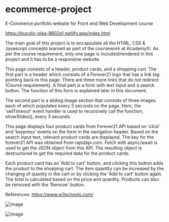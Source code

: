 # ecommerce-project

E-Commerce portfolio website for Front end Web Development course

https://bucolic-pika-8602e1.netlify.app/index.html


The main goal of this project is to encapsulate all the HTML, CSS & Javascript concepts learned as part of the coursework at AcademyXi. As per the course requirement, only one page is included/rendered in this project and it has to be a responsive website.


This page consists of a header, product cards, and a shopping cart. The first part is a header which consists of a Forever21 logo that has a link tag pointing back to this page. There are three more links that do not redirect (Course requirement). A final part is a form with text input and a search button. The function of this form is explained later in this document.


The second part is a sliding image section that consists of three images. each of which populates every 3 seconds on the page. Here, the 'setTimeout' event handler is used to recursively call the function, showSlides(), every 3 seconds.

This page displays four product cards from Forever21 API based on 'click' and 'keypress' events on the form in the navigation header. Based on the search input text, relevant product cards are displayed. The key for the forever21 API was obtained from rapidapi.com. Fetch with async/await is used to get the JSON object from this API. The resulting object is destructured to get the required data for the product cards.

Each product card has an 'Add to cart' button, and clicking this button adds the product to the shopping cart. The item quantity can be increased by the changing of quanity in the cart or by clicking the 'Add to cart' button again. The total is calculated based on the price and quantity. Products can also be removed with the 'Remove' button.
 
References:
https://www.w3schools.com/ 

![image](https://user-images.githubusercontent.com/22206367/194721799-eb161efd-68aa-4da1-8f56-90f8dc4a9dca.png)



![image](https://user-images.githubusercontent.com/22206367/194721738-8efd4307-100c-4841-adb2-12bda435d4b1.png)
